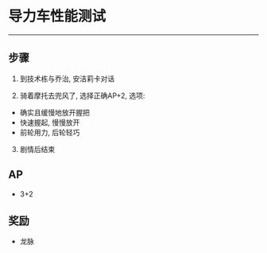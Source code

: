 # 导力车性能测试

---

## 步骤

1. 到技术栋与乔治, 安洁莉卡对话

2. 骑着摩托去兜风了, 选择正确AP+2, 选项: 
- 确实且缓慢地放开握把
- 快速握起, 慢慢放开
- 前轮用力, 后轮轻巧

3. 剧情后结束

## AP

- 3+2

## 奖励

- 龙脉
